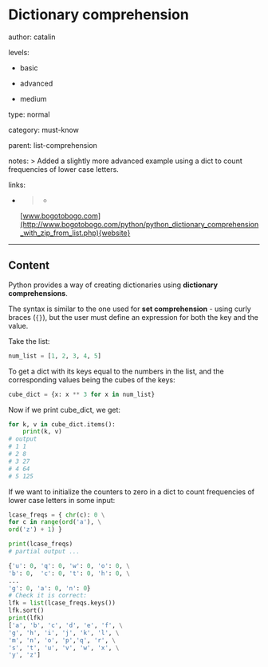 # Dictionary comprehension
author: catalin

levels:

  - basic

  - advanced

  - medium

type: normal

category: must-know

parent: list-comprehension

notes: >
  Added a slightly more advanced example using a dict to count frequencies of
  lower case letters. 

links:

  - >-
    [www.bogotobogo.com](http://www.bogotobogo.com/python/python_dictionary_comprehension_with_zip_from_list.php){website}

---
## Content

Python provides a way of creating dictionaries using **dictionary comprehensions**.

The syntax is similar to the one used for **set comprehension** - using curly braces (`{}`), but the user must define an expression for both the key and the value.


Take the list:
```python
num_list = [1, 2, 3, 4, 5]
```
To get a dict with its keys equal to the numbers in the list, and the corresponding values being the cubes of the keys:
```python
cube_dict = {x: x ** 3 for x in num_list}

```

Now if we print cube_dict, we get:
```python
for k, v in cube_dict.items():
    print(k, v)
# output
# 1 1
# 2 8
# 3 27
# 4 64
# 5 125
```

If we want to initialize the counters to zero in a dict to count frequencies of lower case letters in some input:


```python
lcase_freqs = { chr(c): 0 \
for c in range(ord('a'), \
ord('z') + 1) }

print(lcase_freqs)
# partial output ...

{'u': 0, 'q': 0, 'w': 0, 'o': 0, \
'b': 0,  'c': 0, 't': 0, 'h': 0, \
...
'g': 0, 'a': 0, 'n': 0}
# Check it is correct:
lfk = list(lcase_freqs.keys())
lfk.sort()
print(lfk)
['a', 'b', 'c', 'd', 'e', 'f', \
'g', 'h', 'i', 'j', 'k', 'l', \
'm', 'n', 'o', 'p','q', 'r', \
's', 't', 'u', 'v', 'w', 'x', \
'y', 'z']

```
